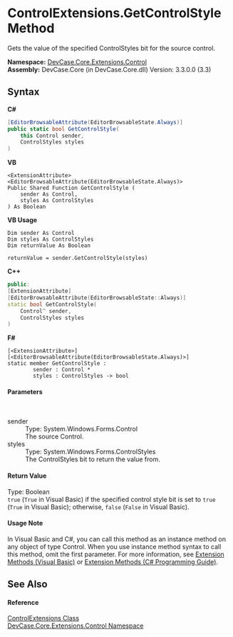 # ControlExtensions.GetControlStyle Method 
 

Gets the value of the specified ControlStyles bit for the source control.

**Namespace:**&nbsp;<a href="N_DevCase_Core_Extensions_Control">DevCase.Core.Extensions.Control</a><br />**Assembly:**&nbsp;DevCase.Core (in DevCase.Core.dll) Version: 3.3.0.0 (3.3)

## Syntax

**C#**<br />
``` C#
[EditorBrowsableAttribute(EditorBrowsableState.Always)]
public static bool GetControlStyle(
	this Control sender,
	ControlStyles styles
)
```

**VB**<br />
``` VB
<ExtensionAttribute>
<EditorBrowsableAttribute(EditorBrowsableState.Always)>
Public Shared Function GetControlStyle ( 
	sender As Control,
	styles As ControlStyles
) As Boolean
```

**VB Usage**<br />
``` VB Usage
Dim sender As Control
Dim styles As ControlStyles
Dim returnValue As Boolean

returnValue = sender.GetControlStyle(styles)
```

**C++**<br />
``` C++
public:
[ExtensionAttribute]
[EditorBrowsableAttribute(EditorBrowsableState::Always)]
static bool GetControlStyle(
	Control^ sender, 
	ControlStyles styles
)
```

**F#**<br />
``` F#
[<ExtensionAttribute>]
[<EditorBrowsableAttribute(EditorBrowsableState.Always)>]
static member GetControlStyle : 
        sender : Control * 
        styles : ControlStyles -> bool 

```


#### Parameters
&nbsp;<dl><dt>sender</dt><dd>Type: System.Windows.Forms.Control<br />The source Control.</dd><dt>styles</dt><dd>Type: System.Windows.Forms.ControlStyles<br />The ControlStyles bit to return the value from.</dd></dl>

#### Return Value
Type: Boolean<br />`true` (`True` in Visual Basic) if the specified control style bit is set to `true` (`True` in Visual Basic); otherwise, `false` (`False` in Visual Basic).

#### Usage Note
In Visual Basic and C#, you can call this method as an instance method on any object of type Control. When you use instance method syntax to call this method, omit the first parameter. For more information, see <a href="https://docs.microsoft.com/dotnet/visual-basic/programming-guide/language-features/procedures/extension-methods">Extension Methods (Visual Basic)</a> or <a href="https://docs.microsoft.com/dotnet/csharp/programming-guide/classes-and-structs/extension-methods">Extension Methods (C# Programming Guide)</a>.

## See Also


#### Reference
<a href="T_DevCase_Core_Extensions_Control_ControlExtensions">ControlExtensions Class</a><br /><a href="N_DevCase_Core_Extensions_Control">DevCase.Core.Extensions.Control Namespace</a><br />